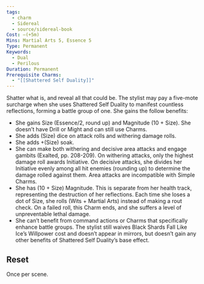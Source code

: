 ```yaml
---
tags:
  - charm
  - Sidereal
  - source/sidereal-book
Cost: —(+5m)
Mins: Martial Arts 5, Essence 5
Type: Permanent
Keywords:
  - Dual
  - Perilous
Duration: Permanent
Prerequisite Charms:
  - "[[Shattered Self Duality]]"
---
```

Shatter what is, and reveal all that could be. The stylist may pay a five-mote surcharge when she uses Shattered Self Duality to manifest countless reflections, forming a battle group of one. She gains the follow benefits: 
-  She gains Size (Essence/2, round up) and Magnitude (10 + Size). She doesn’t have Drill or Might and can still use Charms. 
-  She adds (Size) dice on attack rolls and withering damage rolls. 
-  She adds +(Size) soak. 
-  She can make both withering and decisive area attacks and engage gambits (Exalted, pp. 208-209). On withering attacks, only the highest damage roll awards Initiative. On decisive attacks, she divides her Initiative evenly among all hit enemies (rounding up) to determine the damage rolled against them. Area attacks are incompatible with Simple Charms. 
-  She has (10 + Size) Magnitude. This is separate from her health track, representing the destruction of her reflections. Each time she loses a dot of Size, she rolls (Wits + Martial Arts) instead of making a rout check. On a failed roll, this Charm ends, and she suffers a level of unpreventable lethal damage. 
-  She can’t benefit from command actions or Charms that specifically enhance battle groups. The stylist still waives Black Shards Fall Like Ice’s Willpower cost and doesn’t appear in mirrors, but doesn’t gain any other benefits of Shattered Self Duality’s base effect. 
## Reset
Once per scene.